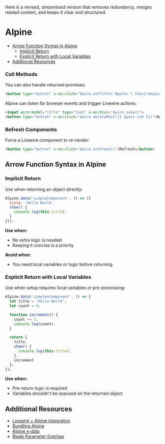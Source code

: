 Here is a revised, streamlined version that removes redundancy, merges related content, and keeps it clear and structured.

# Alpine

- [Arrow Function Syntax in Alpine](#arrow-function-syntax-in-alpine)
    - [Implicit Return](#implicit-return)
    - [Explicit Return with Local Variables](#explicit-return-with-local-variables)
- [Additional Resources](#additional-resources)


### Call Methods

You can also handle returned promises:

```html
<button type="button" x-on:click="$wire.setTitle('Apples').then(response => console.log(response))">Set</button>
```

Alpine can listen for browser events and trigger Livewire actions:

```html
<input wire:model="title" type="text" x-on:blur="$wire.save()">
<button type="button" x-on:click="$wire.deletePost({{ $post->id }})">Delete "{{ $post->title }}"</button>
```

### Refresh Components

Force a Livewire component to re-render:

```html
<button type="button" x-on:click="$wire.$refresh()">Refresh</button>
```

## Arrow Function Syntax in Alpine

### Implicit Return

Use when returning an object directly:

```js
Alpine.data('simpleComponent', () => ({
  title: 'Hello World',
  show() {
    console.log(this.title);
  }
}));
```

**Use when:**

* No extra logic is needed
* Keeping it concise is a priority

**Avoid when:**

* You need local variables or logic before returning

### Explicit Return with Local Variables

Use when setup requires local variables or pre-processing:

```js
Alpine.data('complexComponent', () => {
  let title = 'Hello World';
  let count = 0;

  function increment() {
    count += 1;
    console.log(count);
  }

  return {
    title,
    show() {
      console.log(this.title);
    },
    increment
  };
});
```

**Use when:**

* Pre-return logic is required
* Variables shouldn't be exposed on the returned object

## Additional Resources

* [Livewire + Alpine Integration](https://livewire.laravel.com/docs/alpine)
* [Bundling Alpine](https://livewire.laravel.com/docs/alpine#manually-bundling-alpine-in-your-javascript-build)
* [Alpine x-data](https://alpinejs.dev/directives/data)
* [Blade Parameter Gotchas](https://livewire.laravel.com/docs/alpine#blade-parameter-gotchas)
